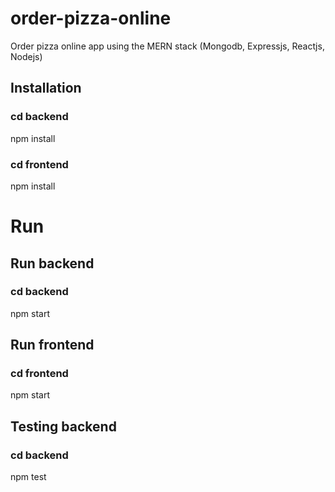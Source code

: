 # order-pizza-online
Order pizza online app using the MERN stack (Mongodb, Expressjs, Reactjs, Nodejs)

## Installation
### cd backend
npm install

### cd frontend
npm install

# Run
## Run backend
### cd backend
npm start

## Run frontend
### cd frontend
npm start

## Testing backend
### cd backend
npm test
